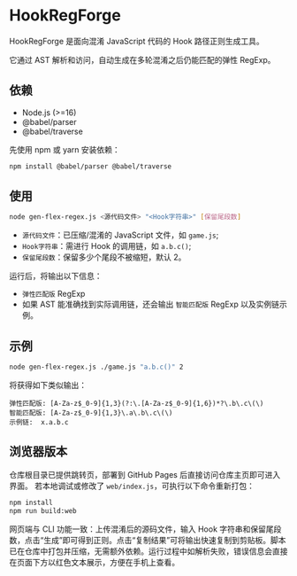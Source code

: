 # HookRegForge

HookRegForge 是面向混淆 JavaScript 代码的 Hook 路径正则生成工具。

它通过 AST 解析和访问，自动生成在多轮混淆之后仍能匹配的弹性 RegExp。

## 依赖

- Node.js (>=16)
- @babel/parser
- @babel/traverse

先使用 npm 或 yarn 安装依赖：

```bash
npm install @babel/parser @babel/traverse
```

## 使用

```bash
node gen-flex-regex.js <源代码文件> "<Hook字符串>" [保留尾段数]
```

- `源代码文件`：已压缩/混淆的 JavaScript 文件，如 `game.js`;
- `Hook字符串`：需进行 Hook 的调用链，如 `a.b.c()`;
- `保留尾段数`：保留多少个尾段不被缩短，默认 2。

运行后，将输出以下信息：

- `弹性匹配版` RegExp
- 如果 AST 能准确找到实际调用链，还会输出 `智能匹配版` RegExp 以及实例链示例。

## 示例

```bash
node gen-flex-regex.js ./game.js "a.b.c()" 2
```

将获得如下类似输出：

```
弹性匹配版: [A-Za-z$_0-9]{1,3}(?:\.[A-Za-z$_0-9]{1,6})*?\.b\.c\(\)
智能匹配版: [A-Za-z$_0-9]{1,3}\.a\.b\.c\(\)
示例链:  x.a.b.c
```

## 浏览器版本

仓库根目录已提供跳转页，部署到 GitHub Pages 后直接访问仓库主页即可进入界面。
若本地调试或修改了 `web/index.js`，可执行以下命令重新打包：

```bash
npm install
npm run build:web
```

网页端与 CLI 功能一致：上传混淆后的源码文件，输入 Hook 字符串和保留尾段数，点击“生成”即可得到正则。点击“复制结果”可将输出快速复制到剪贴板。脚本已在仓库中打包并压缩，无需额外依赖。运行过程中如解析失败，错误信息会直接在页面下方以红色文本展示，方便在手机上查看。
